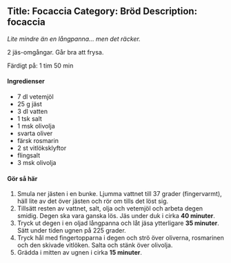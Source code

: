 Title: Focaccia
Category: Bröd
Description: focaccia
---

*Lite mindre än en långpanna... men det räcker.*

2 jäs-omgångar. Går bra att frysa.

Färdigt på: 1 tim 50 min

#### Ingredienser

* 7 dl vetemjöl
* 25 g jäst
* 3 dl vatten
* 1 tsk salt
* 1 msk olivolja
* svarta oliver
* färsk rosmarin
* 2 st vitlöksklyftor
* flingsalt
* 3 msk olivolja

#### Gör så här

1. Smula ner jästen i en bunke. Ljumma vattnet till 37 grader (fingervarmt), häll lite av det över jästen och rör om tills det löst sig.
2. Tillsätt resten av vattnet, salt, olja och vetemjöl och arbeta degen smidig. Degen ska vara ganska lös. Jäs under duk i cirka **40 minuter**.
3. Tryck ut degen i en oljad långpanna och låt jäsa ytterligare **35 minuter**. Sätt under tiden ugnen på 225 grader.
4. Tryck hål med fingertopparna i degen och strö över oliverna, rosmarinen och den skivade vitlöken. Salta och stänk över olivolja.
5. Grädda i mitten av ugnen i cirka **15 minuter**.